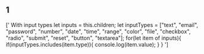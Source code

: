 ## 1
[' With input types
    let inputs = this.children;
    let inputTypes = ["text", "email", "password", "number", "date", "time", "range", "color", "file", "checkbox", "radio", "submit", "reset", "button", "textarea"];
    for(let item of inputs){
        if(inputTypes.includes(item.type)){
            console.log(item.value);
        }
    }
']